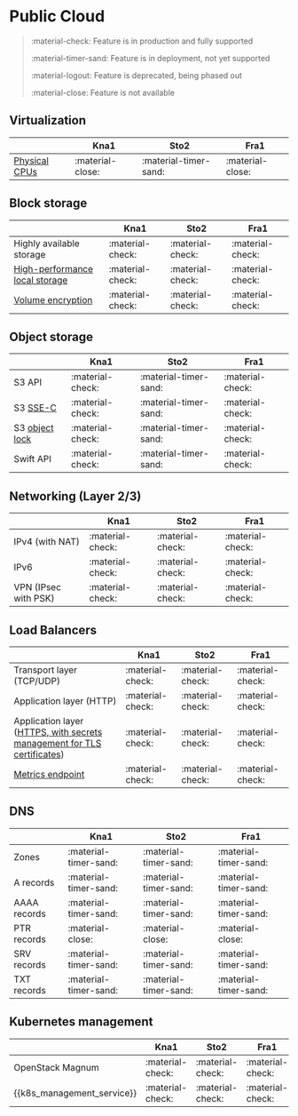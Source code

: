 # Public Cloud

> :material-check: Feature is in production and fully supported
>
> :material-timer-sand: Feature is in deployment, not yet supported
>
> :material-logout: Feature is deprecated, being phased out
>
> :material-close: Feature is not available

## Virtualization
|                                                              | Kna1                  | Sto2                  | Fra1             |
| -------------                                                | ----------------      | --------------------- | ---------------- |
| [Physical CPUs](../flavors/index.md#compute-tiers)           | :material-close:      | :material-timer-sand: | :material-close: |


## Block storage
|                                                                        | Kna1             | Sto2             | Fra1             |
| ------------------------------                                         | ---------------- | ---------------- | ---------------- |
| Highly available storage                                               | :material-check: | :material-check: | :material-check: |
| [High-performance local storage](../flavors/index.md#compute-tiers)    | :material-check: | :material-check: | :material-check: |
| [Volume encryption](../../howto/openstack/cinder/encrypted-volumes.md) | :material-check: | :material-check: | :material-check: |


## Object storage
|                                                                | Kna1             | Sto2                  | Fra1             |
| ------------------------------                                 | ---------------- | ----------------      | ---------------- |
| S3 API                                                         | :material-check: | :material-timer-sand: | :material-check: |
| S3 [SSE-C](../../howto/object-storage/s3/sse-c.md)             | :material-check: | :material-timer-sand: | :material-check: |
| S3 [object lock](../../howto/object-storage/s3/object-lock.md) | :material-check: | :material-timer-sand: | :material-check: |
| Swift API                                                      | :material-check: | :material-timer-sand: | :material-check: |


## Networking (Layer 2/3)
|                      | Kna1             | Sto2             | Fra1             |
| -------------------- | ---------------- | ---------------- | ---------------- |
| IPv4 (with NAT)      | :material-check: | :material-check: | :material-check: |
| IPv6                 | :material-check: | :material-check: | :material-check: |
| VPN (IPsec with PSK) | :material-check: | :material-check: | :material-check: |


## Load Balancers
|                                                                                                                    | Kna1             | Sto2             | Fra1             |
| --------------------------------------------------------------------                                               | ---------------- | ---------------- | ---------------- |
| Transport layer (TCP/UDP)                                                                                          | :material-check: | :material-check: | :material-check: |
| Application layer (HTTP)                                                                                           | :material-check: | :material-check: | :material-check: |
| Application layer ([HTTPS, with secrets management for TLS certificates](../../howto/openstack/octavia/tls-lb.md)) | :material-check: | :material-check: | :material-check: |
| [Metrics endpoint](../../howto/openstack/octavia/metrics.md)                                                       | :material-check: | :material-check: | :material-check: |


## DNS

|                      | Kna1                  | Sto2                  | Fra1                  |
| -------------------- | ----------------      | ----------------      | ----------------      |
| Zones                | :material-timer-sand: | :material-timer-sand: | :material-timer-sand: |
| A records            | :material-timer-sand: | :material-timer-sand: | :material-timer-sand: |
| AAAA records         | :material-timer-sand: | :material-timer-sand: | :material-timer-sand: |
| PTR records          | :material-close:      | :material-close:      | :material-close:      |
| SRV records          | :material-timer-sand: | :material-timer-sand: | :material-timer-sand: |
| TXT records          | :material-timer-sand: | :material-timer-sand: | :material-timer-sand: |


## Kubernetes management
|                            | Kna1             | Sto2             | Fra1             |
| -----------------          | ---------------- | ---------------- | ---------------- |
| OpenStack Magnum           | :material-check: | :material-check: | :material-check: |
| {{k8s_management_service}} | :material-check: | :material-check: | :material-check: |
